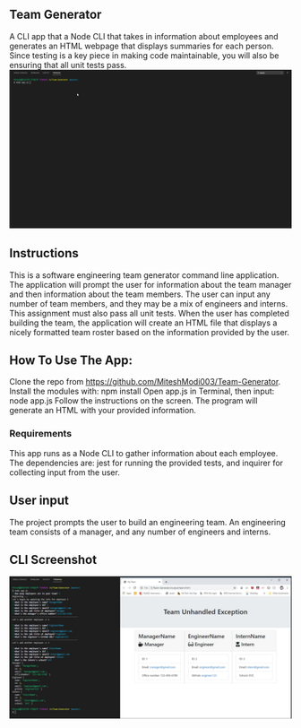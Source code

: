 ## Team Generator
A CLI app that a Node CLI that takes in information about employees and generates an HTML webpage that displays summaries for each person. Since testing is a key piece in making code maintainable, you will also be ensuring that all unit tests pass.
![Image of Team-Generator-gif](https://github.com/Miteshmodi003/Team-Generator/blob/master/Assets/Team-Generator.gif)


## Instructions
This is a software engineering team generator command line application. The application will prompt the user for information about the team manager and then information about the team members. The user can input any number of team members, and they may be a mix of engineers and interns. This assignment must also pass all unit tests. When the user has completed building the team, the application will create an HTML file that displays a nicely formatted team roster based on the information provided by the user.

## How To Use The App:
Clone the repo from https://github.com/MiteshModi003/Team-Generator. <br>
Install the modules with: npm install
Open app.js in Terminal, then input: node app.js
Follow the instructions on the screen.
The program will generate an HTML with your provided information.
### Requirements
This app runs as a Node CLI to gather information about each employee.
The dependencies are: jest for running the provided tests, and inquirer for collecting input from the user.

## User input
The project prompts the user to build an engineering team. An engineering team consists of a manager, and any number of engineers and interns.

## CLI Screenshot 
![Image of CLI-demo](https://github.com/Miteshmodi003/Team-Generator/blob/master/Assets/cli-demo.JPG)
